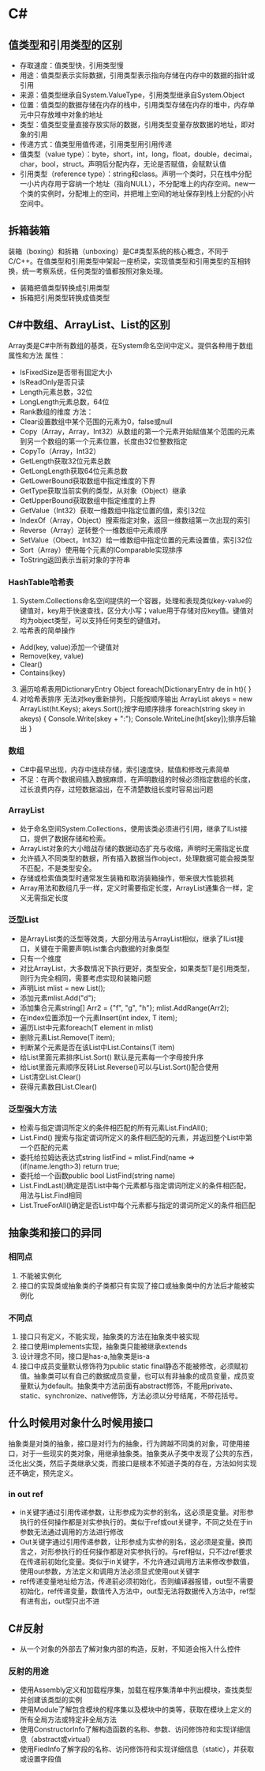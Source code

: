 # C#
## 值类型和引用类型的区别
* 存取速度：值类型快，引用类型慢
* 用途：值类型表示实际数据，引用类型表示指向存储在内存中的数据的指针或引用
* 来源：值类型继承自System.ValueType，引用类型继承自System.Object
* 位置：值类型的数据存储在内存的栈中，引用类型存储在内存的堆中，内存单元中只存放堆中对象的地址
* 类型：值类型变量直接存放实际的数据，引用类型变量存放数据的地址，即对象的引用
* 传递方式：值类型用值传递，引用类型用引用传递
* 值类型（value type）：byte，short，int，long，float，double，decimai，char，bool，struct。声明后分配内存，无论是否赋值，会赋默认值
* 引用类型（reference type）：string和class。声明一个类时，只在栈中分配一小片内存用于容纳一个地址（指向NULL），不分配堆上的内存空间。new一个类的实例时，分配堆上的空间，并把堆上空间的地址保存到栈上分配的小片空间中。
## 拆箱装箱
装箱（boxing）和拆箱（unboxing）是C#类型系统的核心概念，不同于C/C++。在值类型和引用类型中架起一座桥梁，实现值类型和引用类型的互相转换，统一考察系统，任何类型的值都按照对象处理。
* 装箱把值类型转换成引用类型
* 拆箱把引用类型转换成值类型
## C#中数组、ArrayList、List的区别
Array类是C#中所有数组的基类，在System命名空间中定义。提供各种用于数组属性和方法
属性：
* IsFixedSize是否带有固定大小
* IsReadOnly是否只读
* Length元素总数，32位
* LongLength元素总数，64位
* Rank数组的维度
方法：
* Clear设置数组中某个范围的元素为0，false或null
* Copy（Array，Array，Int32）从数组的第一个元素开始赋值某个范围的元素到另一个数组的第一个元素位置，长度由32位整数指定
* CopyTo（Array，Int32）
* GetLength获取32位元素总数
* GetLongLength获取64位元素总数
* GetLowerBound获取数组中指定维度的下界
* GetType获取当前实例的类型，从对象（Object）继承
* GetUpperBound获取数组中指定维度的上界
* GetValue（Int32）获取一维数组中指定位置的值，索引32位
* IndexOf（Array，Object）搜索指定对象，返回一维数组第一次出现的索引
* Reverse（Array）逆转整个一维数组中元素顺序
* SetValue（Obect，Int32）给一维数组中指定位置的元素设置值，索引32位
* Sort（Array）使用每个元素的IComparable实现排序
* ToString返回表示当前对象的字符串
### HashTable哈希表
1. System.Collections命名空间提供的一个容器，处理和表现类似key-value的键值对，key用于快速查找，区分大小写；value用于存储对应key值。键值对均为object类型，可以支持任何类型的键值对。
2. 哈希表的简单操作
* Add(key, value)添加一个键值对
* Remove(key, value)
* Clear()
* Contains(key)
3. 遍历哈希表用DictionaryEntry Object
foreach(DictionaryEntry de in ht){ }
4. 对哈希表排序
无法对key重新排列，只能按顺序输出
ArrayList akeys = new ArrayList(ht.Keys);
akeys.Sort();按字母顺序排序
foreach(string skey in akeys)
{
  Console.Write(skey + ":");
  Console.WriteLine(ht[skey]);排序后输出
}
### 数组
* C#中最早出现，内存中连续存储，索引速度快，赋值和修改元素简单  
* 不足：在两个数据间插入数据麻烦，在声明数组的时候必须指定数组的长度，过长浪费内存，过短数据溢出，在不清楚数组长度时容易出问题
### ArrayList
* 处于命名空间System.Collections，使用该类必须进行引用，继承了IList接口，提供了数据存储和检索。
* ArrayList对象的大小暗战存储的数据动态扩充与收缩，声明时无需指定长度
* 允许插入不同类型的数据，所有插入数据当作object，处理数据可能会报类型不匹配，不是类型安全。
* 存储或检索值类型时通常发生装箱和取消装箱操作，带来很大性能损耗
* Array用法和数组几乎一样，定义时需要指定长度，ArrayList通集合一样，定义无需指定长度
### 泛型List
* 是ArrayList类的泛型等效类，大部分用法与ArrayList相似，继承了IList接口，关键在于需要声明List集合内数据的对象类型
* 只有一个维度
* 对比ArrayList，大多数情况下执行更好，类型安全，如果类型T是引用类型，则行为完全相同，需要考虑实现和装箱问题
* 声明List<T> mlist = new List<T>();
* 添加元素mlist.Add("d");
* 添加集合元素string[] Arr2 = {"f", "g", "h"};  mlist.AddRange(Arr2);
* 在index位置添加一个元素Insert(int index, T item);
* 遍历List中元素foreach(T element in mlist)
* 删除元素List.Remove(T item);
* 判断某个元素是否在该List中List.Contains(T item)
* 给List里面元素排序List.Sort() 默认是元素每一个字母按升序
* 给List里面元素顺序反转List.Reverse()可以与List.Sort()配合使用
* List清空List.Clear()
* 获得元素数目List.Clear()
### 泛型强大方法
* 检索与指定谓词所定义的条件相匹配的所有元素List.FindAll();
* List.Find() 搜索与指定谓词所定义的条件相匹配的元素，并返回整个List中第一个匹配的元素
* 委托给拉姆达表达式string listFind = mlist.Find(name => (if(name.length>3) return true;
* 委托给一个函数public bool ListFind(string name)
* List.FindLast()确定是否List中每个元素都与指定谓词所定义的条件相匹配，用法与List.Find相同
* List.TrueForAll()确定是否List中每个元素都与指定的谓词所定义的条件相匹配
## 抽象类和接口的异同
### 相同点
1. 不能被实例化
2. 接口的实现类或抽象类的子类都只有实现了接口或抽象类中的方法后才能被实例化
### 不同点
1. 接口只有定义，不能实现，抽象类的方法在抽象类中被实现
2. 接口使用implements实现，抽象类只能被继承extends
3. 设计理念不同，接口是has-a,抽象类是is-a
4. 接口中成员变量默认修饰符为public static final静态不能被修改，必须赋初值。抽象类可以有自己的数据成员变量，也可以有非抽象的成员变量，成员变量默认为default。抽象类中方法前面有abstract修饰，不能用private、static、synchronize、native修饰，方法必须以分号结尾，不带花括号。
## 什么时候用对象什么时候用接口
抽象类是对类的抽象，接口是对行为的抽象，行为跨越不同类的对象，可使用接口，对于一些现实的类对象，用继承抽象类。抽象类从子类中发现了公共的东西，泛化出父类，然后子类继承父类，而接口是根本不知道子类的存在，方法如何实现还不确定，预先定义。
### in out ref
* in关键字通过引用传递参数，让形参成为实参的别名，这必须是变量。对形参执行的任何操作都是对实参执行的。类似于ref或out关键字，不同之处在于in参数无法通过调用的方法进行修改
* Out关键字通过引用传递参数，让形参成为实参的别名，这必须是变量。换而言之，对形参执行的任何操作都是对实参执行的。与ref相似，只不过ref要求在传递前初始化变量。类似于in关键字，不允许通过调用方法来修改参数值，使用out参数，方法定义和调用方法必须显式使用out关键字
* ref传递变量地址给方法，传递前必须初始化，否则编译器报错，out型不需要初始化，ref传递变量，数值传入方法中，out型无法将数据传入方法中，ref型有进有出，out型只出不进
## C#反射
* 从一个对象的外部去了解对象内部的构造，反射，不知道会拖入什么控件
### 反射的用途
* 使用Assembly定义和加载程序集，加载在程序集清单中列出模块，查找类型并创建该类型的实例
* 使用Module了解包含模块的程序集以及模块中的类等，获取在模块上定义的所有全局方法或特定非全局方法
* 使用ConstructorInfo了解构造函数的名称、参数、访问修饰符和实现详细信息（abstract或virtual）
* 使用FiedInfo了解字段的名称、访问修饰符和实现详细信息（static），并获取或设置字段值
